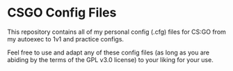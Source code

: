 # CSGO Config Files

This repository contains all of my personal config (.cfg) files for CS:GO from my autoexec to 1v1 and practice configs.

Feel free to use and adapt any of these config files (as long as you are abiding by the terms of the GPL v3.0 license) to your liking for your use.

